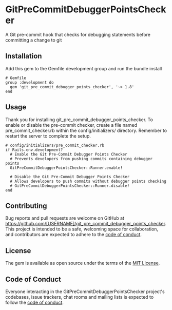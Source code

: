 # GitPreCommitDebuggerPointsChecker

A Git pre-commit hook that checks for debugging statements before committing a change to git

## Installation

Add this gem to the Gemfile development group and run the bundle install

```
# Gemfile
group :development do
  gem 'git_pre_commit_debugger_points_checker', '~> 1.8'
end
```

## Usage
Thank you for installing git_pre_commit_debugger_points_checker. To enable or disable the pre-commit checker, create a file named pre_commit_checker.rb within the config/initializers/ directory. Remember to restart the server to complete the setup.

```
# config/initializers/pre_commit_checker.rb
if Rails.env.development?
  # Enable the Git Pre-Commit Debugger Points Checker
  # Prevents developers from pushing commits containing debugger points
  GitPreCommitDebuggerPointsChecker::Runner.enable!

  # Disable the Git Pre-Commit Debugger Points Checker
  # Allows developers to push commits without debugger points checking
  # GitPreCommitDebuggerPointsChecker::Runner.disable!
end
```

## Contributing

Bug reports and pull requests are welcome on GitHub at https://github.com/[USERNAME]/git_pre_commit_debugger_points_checker. This project is intended to be a safe, welcoming space for collaboration, and contributors are expected to adhere to the [code of conduct](https://github.com/harshareddyharish/git_pre_commit_debugger_points_checker/blob/main/CODE_OF_CONDUCT.md).

## License

The gem is available as open source under the terms of the [MIT License](https://opensource.org/licenses/MIT).

## Code of Conduct

Everyone interacting in the GitPreCommitDebuggerPointsChecker project's codebases, issue trackers, chat rooms and mailing lists is expected to follow the [code of conduct](https://github.com/harshareddyharish/git_pre_commit_debugger_points_checker/blob/main/CODE_OF_CONDUCT.md).
